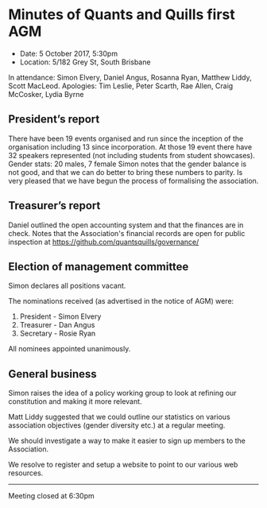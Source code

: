 # Minutes of Quants and Quills first AGM 

- Date: 5 October 2017, 5:30pm
- Location: 5/182 Grey St, South Brisbane

In attendance: Simon Elvery, Daniel Angus, Rosanna Ryan, Matthew Liddy, Scott MacLeod. 
Apologies: Tim Leslie, Peter Scarth, Rae Allen, Craig McCosker, Lydia Byrne

## President’s report

There have been 19 events organised and run since the inception of the organisation including 13 since incorporation.
At those 19 event there have 32 speakers represented (not including students from student showcases).
Gender stats: 20 males, 7 female 
Simon notes that the gender balance is not good, and that we can do better to bring these numbers to parity.
Is very pleased that we have begun the process of formalising the association.

## Treasurer’s report 

Daniel outlined the open accounting system and that the finances are in check. Notes that the Association's financial records are open for public inspection at https://github.com/quantsquills/governance/

## Election of management committee

Simon declares all positions vacant.

The nominations received (as advertised in the notice of AGM) were:

1. President - Simon Elvery
2. Treasurer - Dan Angus
3. Secretary - Rosie Ryan

All nominees appointed unanimously.

## General business 

Simon raises the idea of a policy working group to look at refining our constitution and making it more relevant.

Matt Liddy suggested that we could outline our statistics on various association objectives (gender diversity etc.) at a regular meeting.

We should investigate a way to make it easier to sign up members to the Association.

We resolve to register and setup a website to point to our various web resources.

---

Meeting closed at 6:30pm
